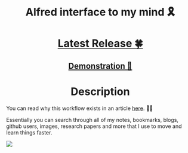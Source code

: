 <h1 align="center">Alfred interface to my mind 🎗</h1>

<h1 align="center"><a href="https://github.com/nikitavoloboev/alfred-my-mind/releases/latest"> Latest Release 🍀</a></h1>

<h2 align="center"><a href="http://quick.as/j0O2SvxLR"> Demonstration 👀</a></h2>

<h1 align="center"> Description</h1>


You can read why this workflow exists in an article [here](https://medium.com/@NikitaVoloboev/opening-up-my-mind-%EF%B8%8F-575c8ece8a24). ✍🏻

Essentially you can search through all of my notes, bookmarks, blogs, github users, images, research papers and more that I use to move and learn things faster.

![](http://i.imgur.com/4wvJNy6.png)


